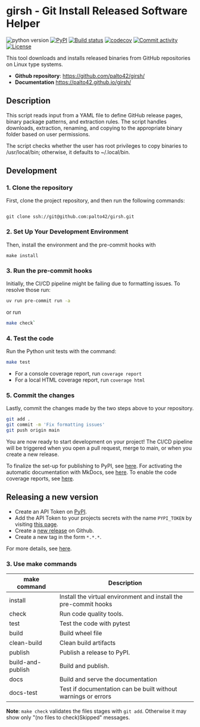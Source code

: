 # girsh - Git Install Released Software Helper

![python version](https://img.shields.io/badge/python-3.10+-blue.svg)
[![PyPI](https://img.shields.io/pypi/v/girsh)](https://pypi.org/project/girsh)
[![Build status](https://img.shields.io/github/actions/workflow/status/palto42/girsh/main.yml?branch=main)](https://github.com/palto42/girsh/actions/workflows/main.yml?query=branch%3Amain)
[![codecov](https://codecov.io/gh/palto42/girsh/branch/main/graph/badge.svg)](https://codecov.io/gh/palto42/girsh)
[![Commit activity](https://img.shields.io/github/commit-activity/m/palto42/girsh)](https://img.shields.io/github/commit-activity/m/palto42/girsh)
[![License](https://img.shields.io/github/license/palto42/girsh)](https://img.shields.io/github/license/palto42/girsh)

This tool downloads and installs released binaries from GitHub repositories on Linux type systems.

- **Github repository**: <https://github.com/palto42/girsh/>
- **Documentation** <https://palto42.github.io/girsh/>

## Description

This script reads input from a YAML file to define GitHub release pages,
binary package patterns, and extraction rules.
The script handles downloads, extraction, renaming,
and copying to the appropriate binary folder based on user permissions.

The script checks whether the user has root privileges to copy binaries to /usr/local/bin;
otherwise, it defaults to ~/.local/bin.

## Development

### 1. Clone the repository

First, clone the project repository, and then run the following commands:

```text

git clone ssh://git@github.com:palto42/girsh.git
```

### 2. Set Up Your Development Environment

Then, install the environment and the pre-commit hooks with

```text
make install
```

### 3. Run the pre-commit hooks

Initially, the CI/CD pipeline might be failing due to formatting issues. To resolve those run:

```bash
uv run pre-commit run -a
```

or run

```bash
make check`
```

### 4. Test the code

Run the Python unit tests with the command:

```bash
make test
```

- For a console coverage report, run `coverage report`
- For a local HTML coverage report, run `coverage html`

### 5. Commit the changes

Lastly, commit the changes made by the two steps above to your repository.

```bash
git add .
git commit -m 'Fix formatting issues'
git push origin main
```

You are now ready to start development on your project!
The CI/CD pipeline will be triggered when you open a pull request, merge to main, or when you create a new release.

To finalize the set-up for publishing to PyPI, see [here](https://fpgmaas.github.io/cookiecutter-uv/features/publishing/#set-up-for-pypi).
For activating the automatic documentation with MkDocs, see [here](https://fpgmaas.github.io/cookiecutter-uv/features/mkdocs/#enabling-the-documentation-on-github).
To enable the code coverage reports, see [here](https://fpgmaas.github.io/cookiecutter-uv/features/codecov/).

## Releasing a new version

- Create an API Token on [PyPI](https://pypi.org/).
- Add the API Token to your projects secrets with the name `PYPI_TOKEN` by visiting [this page](https://github.com/palto42/girsh/settings/secrets/actions/new).
- Create a [new release](https://github.com/palto42/girsh/releases/new) on Github.
- Create a new tag in the form `*.*.*`.

For more details, see [here](https://fpgmaas.github.io/cookiecutter-uv/features/cicd/#how-to-trigger-a-release).

### 3. Use make commands

| make command      | Description                                                      |
| ----------------- | ---------------------------------------------------------------- |
| install           | Install the virtual environment and install the pre-commit hooks |
| check             | Run code quality tools.                                          |
| test              | Test the code with pytest                                        |
| build             | Build wheel file                                                 |
| clean-build       | Clean build artifacts                                            |
| publish           | Publish a release to PyPI.                                       |
| build-and-publish | Build and publish.                                               |
| docs              | Build and serve the documentation                                |
| docs-test         | Test if documentation can be built without warnings or errors    |

**Note**: `make check` validates the files stages with `git add`.
Otherwise it may show only "(no files to check)Skipped" messages.

